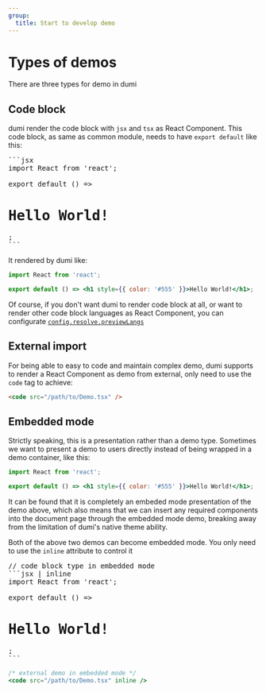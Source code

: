 ```yaml
---
group:
  title: Start to develop demo
---
```


# Types of demos

There are three types for demo in dumi

## Code block

dumi render the code block with `jsx` and `tsx` as React Component. This code block, as same as common module, needs to have `export default` like this:

<pre lang="md">
```jsx
import React from 'react';

export default () => <h1 style={{ color: '#555' }}>Hello World!</h1>;
```
</pre>

It rendered by dumi like:

```jsx
import React from 'react';

export default () => <h1 style={{ color: '#555' }}>Hello World!</h1>;
```

Of course, if you don't want dumi to render code block at all, or want to render other code block languages as React Component, you can configurate [`config.resolve.previewLangs`](/config#previewlangs)

## External import

For being able to easy to code and maintain complex demo, dumi supports to render a React Component as demo from external, only need to use the `code` tag to achieve:

```html
<code src="/path/to/Demo.tsx" />
```

## Embedded mode

Strictly speaking, this is a presentation rather than a demo type. Sometimes we want to present a demo to users directly instead of being wrapped in a demo container, like this:

```jsx | inline
import React from 'react';

export default () => <h1 style={{ color: '#555' }}>Hello World!</h1>;
```

It can be found that it is completely an embeded mode presentation of the demo above, which also means that we can insert any required components into the document page through the embedded mode demo, breaking away from the limitation of dumi's native theme ability.

Both of the above two demos can become embedded mode. You only need to use the `inline` attribute to control it

<pre lang="md">
// code block type in embedded mode
```jsx | inline
import React from 'react';

export default () => <h1 style={{ color: '#555' }}>Hello World!</h1>;
```
</pre>

```jsx | pure
/* external demo in embedded mode */
<code src="/path/to/Demo.tsx" inline />
```
